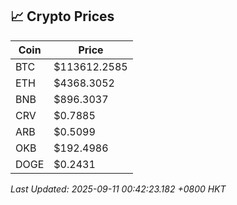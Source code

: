 ## 📈 Crypto Prices

| Coin | Price |
| ---- | ----- |
| BTC | $113612.2585 |
| ETH | $4368.3052 |
| BNB | $896.3037 |
| CRV | $0.7885 |
| ARB | $0.5099 |
| OKB | $192.4986 |
| DOGE | $0.2431 |

_Last Updated: 2025-09-11 00:42:23.182 +0800 HKT_